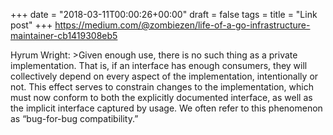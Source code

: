 +++
date = "2018-03-11T00:00:26+00:00"
draft = false
tags = 
title = "Link post"
+++
https://medium.com/@zombiezen/life-of-a-go-infrastructure-maintainer-cb1419308eb5

Hyrum Wright: >Given enough use, there is no such thing as a private implementation. That is, if an interface has enough consumers, they will collectively depend on every aspect of the implementation, intentionally or not. This effect serves to constrain changes to the implementation, which must now conform to both the explicitly documented interface, as well as the implicit interface captured by usage. We often refer to this phenomenon as “bug-for-bug compatibility.”
